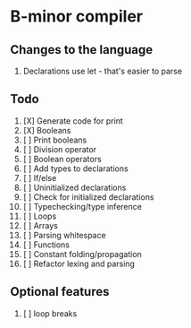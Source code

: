 # B-minor compiler

## Changes to the language
1. Declarations use let - that's easier to parse

## Todo
1. [X] Generate code for print
2. [X] Booleans
3. [ ] Print booleans
4. [ ] Division operator
5. [ ] Boolean operators
6. [ ] Add types to declarations
7. [ ] If/else
8. [ ] Uninitialized declarations
9. [ ] Check for initialized declarations
10. [ ] Typechecking/type inference
11. [ ] Loops
12. [ ] Arrays
13. [ ] Parsing whitespace
14. [ ] Functions
15. [ ] Constant folding/propagation
16. [ ] Refactor lexing and parsing

## Optional features
1. [ ] loop breaks
